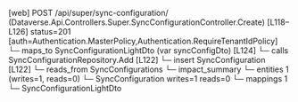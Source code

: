 [web] POST /api/super/sync-configuration/  (Dataverse.Api.Controllers.Super.SyncConfigurationController.Create)  [L118–L126] status=201 [auth=Authentication.MasterPolicy,Authentication.RequireTenantIdPolicy]
  └─ maps_to SyncConfigurationLightDto (var syncConfigDto) [L124]
  └─ calls SyncConfigurationRepository.Add [L122]
  └─ insert SyncConfiguration [L122]
    └─ reads_from SyncConfigurations
  └─ impact_summary
    └─ entities 1 (writes=1, reads=0)
      └─ SyncConfiguration writes=1 reads=0
    └─ mappings 1
      └─ SyncConfigurationLightDto

